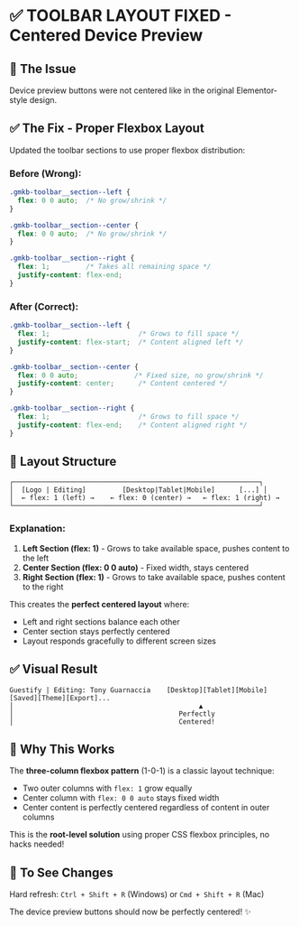 # ✅ TOOLBAR LAYOUT FIXED - Centered Device Preview

## 🎯 The Issue

Device preview buttons were not centered like in the original Elementor-style design.

## ✅ The Fix - Proper Flexbox Layout

Updated the toolbar sections to use proper flexbox distribution:

### Before (Wrong):
```css
.gmkb-toolbar__section--left {
  flex: 0 0 auto;  /* No grow/shrink */
}

.gmkb-toolbar__section--center {
  flex: 0 0 auto;  /* No grow/shrink */
}

.gmkb-toolbar__section--right {
  flex: 1;         /* Takes all remaining space */
  justify-content: flex-end;
}
```

### After (Correct):
```css
.gmkb-toolbar__section--left {
  flex: 1;                      /* Grows to fill space */
  justify-content: flex-start;  /* Content aligned left */
}

.gmkb-toolbar__section--center {
  flex: 0 0 auto;              /* Fixed size, no grow/shrink */
  justify-content: center;      /* Content centered */
}

.gmkb-toolbar__section--right {
  flex: 1;                      /* Grows to fill space */
  justify-content: flex-end;    /* Content aligned right */
}
```

## 📐 Layout Structure

```
┌─────────────────────────────────────────────────────────────┐
│  [Logo | Editing]         [Desktop|Tablet|Mobile]      [...] │
│  ← flex: 1 (left) →    ← flex: 0 (center) →   ← flex: 1 (right) →
└─────────────────────────────────────────────────────────────┘
```

### Explanation:

1. **Left Section (flex: 1)** - Grows to take available space, pushes content to the left
2. **Center Section (flex: 0 0 auto)** - Fixed width, stays centered
3. **Right Section (flex: 1)** - Grows to take available space, pushes content to the right

This creates the **perfect centered layout** where:
- Left and right sections balance each other
- Center section stays perfectly centered
- Layout responds gracefully to different screen sizes

## ✅ Visual Result

```
Guestify | Editing: Tony Guarnaccia    [Desktop][Tablet][Mobile]    [Saved][Theme][Export]...
│                                              ▲
│                                         Perfectly
│                                         Centered!
```

## 🎨 Why This Works

The **three-column flexbox pattern** (1-0-1) is a classic layout technique:
- Two outer columns with `flex: 1` grow equally
- Center column with `flex: 0 0 auto` stays fixed width
- Center content is perfectly centered regardless of content in outer columns

This is the **root-level solution** using proper CSS flexbox principles, no hacks needed!

## 🔄 To See Changes

Hard refresh: `Ctrl + Shift + R` (Windows) or `Cmd + Shift + R` (Mac)

The device preview buttons should now be perfectly centered! ✨

